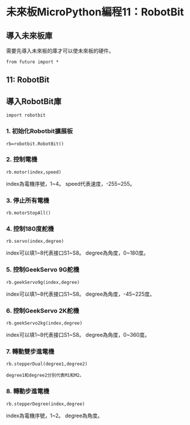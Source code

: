 # 未來板MicroPython編程11：RobotBit

## 導入未來板庫

需要先導入未來板的庫才可以使未來板的硬件。

    from future import *
    
## 11: RobotBit

## 導入RobotBit庫

    import robotbit
    
### 1. 初始化Robotbit擴展板

    rb=robotbit.RobotBit()
    
### 2. 控制電機

    rb.motor(index,speed)
    
index為電機序號，1~4。
speed代表速度，-255~255。

### 3. 停止所有電機

    rb.motorStopAll()
    
### 4. 控制180度舵機

    rb.servo(index,degree)
    
index可以填1~8代表接口S1~S8。
degree為角度，0~180度。

### 5. 控制GeekServo  9G舵機

    rb.geekServo9g(index,degree)
    
index可以填1~8代表接口S1~S8。
degree為角度，-45~225度。

### 6. 控制GeekServo  2K舵機

    rb.geekServo2kg(index,degree)
    
index可以填1~8代表接口S1~S8。
degree為角度，0~360度。

### 7. 轉動雙步進電機

    rb.stepperDual(degree1,degree2)
    
    degree1和degree2分別代表M1和M2。
    
### 8. 轉動步進電機

    rb.stepperDegree(index,degree)
    
index為電機序號，1~2。
degree為角度。